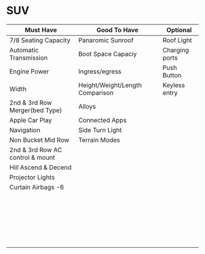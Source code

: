 # SUV

| Must Have | Good To Have | Optional |
| --- | --- | --- |
| 7/8 Seating Capacity  | Panaromic Sunroof | Roof  Light   |
| Automatic Transmission  | Boot Space Capaciy | Charging ports  |
| Engine Power | Ingress/egress|  Push Button |
| Width| Height/Weight/Length Comparison | Keyless entry  |
| 2nd & 3rd Row Merger(bed Type) | Alloys |   |
| Apple Car Play | Connected Apps |   |
| Navigation | Side Turn Light |   |
| Non Bucket Mid Row | Terrain Modes |   |
| 2nd & 3rd Row AC control & mount |  |   |
| Hill Ascend & Decend |  |   |
| Projector Lights  |  |   |
| Curtain Airbags -6   |  |   |
|  |  |   |
|  |  |   |
|  |  |   |
|  |  |   |
|  |  |   |
|  |  |   |
|  |  |   |
|  |  |   |
|  |  |   |
|  |  |   |
|  |  |   |
|  |  |   |
|  |  |   |
|  |  |   |
|  |  |   |
|  |  |   |
|  |  |   |
|  |  |   |
|  |  |   |
|  |  |   |
|  |  |   |
|  |  |   |
|  |  |   |
|  |  |   |


